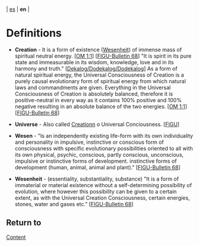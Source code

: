 | [es](../español/definiciones.md) | **en** |
 
# Definitions

<a name="creation"></a>
- **Creation** - It is a form of existence ([Wesenheit](#wesenheit)) of immense mass of spiritual neutral energy. [[OM 1:1](./references.md#om)] [[FIGU-Bulletin 68](./references.md#FB68)] "It is spirit in its pure state and immeasurable in its wisdom, knowledge, love and in its harmony and truth." [[Dekalog/Dodekalog/Dodekalog](./references.md#DD)] As a form of natural spiritual energy, the Universal Consciousness of Creation is a purely causal evolutionary form of spiritual energy from which natural laws and commandments are given. Everything in the Universal Consciousness of Creation is absolutely balanced, therefore it is positive-neutral in every way as it contains 100% positive and 100% negative resulting in an absolute balance of the two energies. [[OM 1:1](./references.md#om)] [[FIGU-Bulletin 68](./references.md#FB68)]

<a name="universo"></a>
- **Universe** - Also called [Creationn](#creation) o Universal Conciousness. [[FIGU](./references.md#FIGU)] 

<a name="wesen"></a>
- **Wesen** - "Is an independently existing life-form with its own individuality and personality in impulsive, instinctive or conscious form of consciousness with specific evolutionary possibilities oriented to all with its own physical, psychic, conscious, partly conscious, unconscious, impulsive or instinctive forms of development. instinctive forms of development (human, animal, animal and plant)." [[FIGU-Bulletin 68](./references.md#FB68)]

<a name="wesenheit"></a>
- **Wesenheit** - (essentiality, substantiality, substance) "It is a form of immaterial or material existence without a self-determining possibility of evolution, where however this possibility can be given to a certain extent, as with the Universal Creation Consciousness, certain energies, stones, water and gases etc." [[FIGU-Bulletin 68](./references.md#FB68)]


## Return to

[Content](./content.md)

